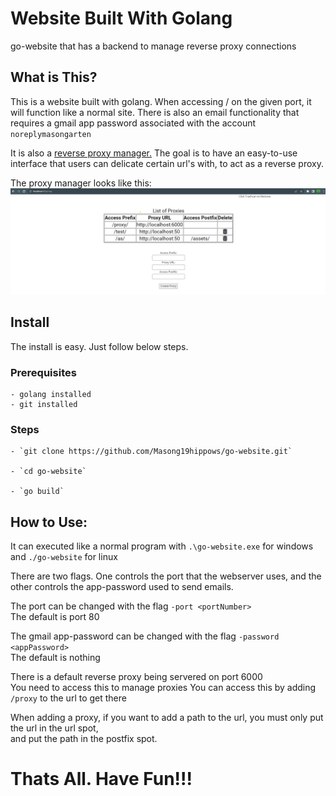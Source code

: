 # Website Built With Golang

go-website that has a backend to manage reverse proxy connections

## What is This?

This is a website built with golang. When accessing / on the given port, it will function like a normal site.
There is also an email functionality that requires a gmail app password associated with the account `noreplymasongarten`

It is also a [reverse proxy manager.](https://en.wikipedia.org/wiki/Reverse_proxy#:~:text=In%20computer%20networks%2C%20a%20reverse,%2C%20performance%2C%20resilience%20and%20security.)
The goal is to have an easy-to-use interface that users can delicate certain url's with, to act as a reverse proxy.

The proxy manager looks like this:
![Looks like this](assets/images/manager.png?raw=true "Manager")

## Install

The install is easy. Just follow below steps.

### Prerequisites
    - golang installed
    - git installed

### Steps

    - `git clone https://github.com/Masong19hippows/go-website.git`

    - `cd go-website`

    - `go build`

## How to Use: 

It can executed like a normal program with `.\go-website.exe` for windows and `./go-website` for linux

There are two flags. One controls the port that the webserver uses, and the other controls the app-password used to send emails.

The port can be changed with the flag `-port <portNumber>`<br/>
The default is port 80

The gmail app-password can be changed with the flag `-password <appPassword>`<br/>
The default is nothing

There is a default reverse proxy being servered on port 6000<br/>
You need to access this to manage proxies
You can access this by adding `/proxy` to the url to get there

When adding a proxy, if you want to add a path to the url, you must only put the url in the url spot,
<br/>and put the path in the postfix spot.

# Thats All. Have Fun!!!